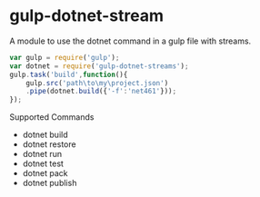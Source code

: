 gulp-dotnet-stream
=============

A module to use the dotnet command in a gulp file with streams.
```js
var gulp = require('gulp');
var dotnet = require('gulp-dotnet-streams');
gulp.task('build',function(){
    gulp.src('path\to\my\project.json')
    .pipe(dotnet.build({'-f':'net461'}));
});
```

Supported Commands

  * dotnet build
  * dotnet restore
  * dotnet run
  * dotnet test
  * dotnet pack
  * dotnet publish

